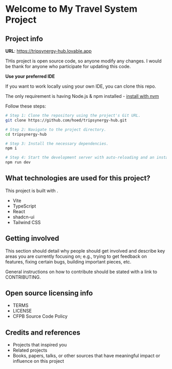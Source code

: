 # Welcome to My Travel System Project

## Project info

**URL**: https://tripsynergy-hub.lovable.app

THis project is open source code, so anyone modify any changes.
I would be thank for anyone who participate for updating this code.

**Use your preferred IDE**

If you want to work locally using your own IDE, you can clone this repo.

The only requirement is having Node.js & npm installed - [install with nvm](https://github.com/nvm-sh/nvm#installing-and-updating)

Follow these steps:

```sh
# Step 1: Clone the repository using the project's Git URL.
git clone https://github.com/hoed/tripsynergy-hub.git

# Step 2: Navigate to the project directory.
cd tripsynergy-hub

# Step 3: Install the necessary dependencies.
npm i

# Step 4: Start the development server with auto-reloading and an instant preview.
npm run dev
```

## What technologies are used for this project?

This project is built with .

- Vite
- TypeScript
- React
- shadcn-ui
- Tailwind CSS

## Getting involved
This section should detail why people should get involved and describe key areas you are currently focusing on; e.g., trying to get feedback on features, fixing certain bugs, building important pieces, etc.

General instructions on how to contribute should be stated with a link to CONTRIBUTING.

## Open source licensing info
- TERMS
- LICENSE
- CFPB Source Code Policy

## Credits and references
- Projects that inspired you
- Related projects
- Books, papers, talks, or other sources that have meaningful impact or influence on this project

